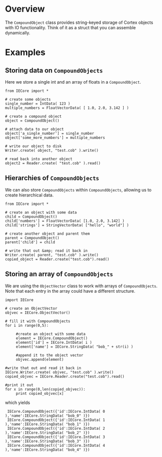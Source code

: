 # Overview #

The `CompoundObject` class provides string-keyed storage of Cortex objects with IO functionality. Think of it as a struct that you can assemble dynamically.

# Examples #

## Storing data on `CompoundObjects` ##
Here we store a single int and an array of floats in a `CompoundObject`.
```
from IECore import *

# create some objects
single_number = IntData( 123 )
multiple_numbers = FloatVectorData( [ 1.0, 2.0, 3.142 ] )

# create a compound object
object = CompoundObject()

# attach data to our object
object['a_single_number'] = single_number
object['some_more_numbers'] = multiple_numbers

# write our object to disk
Writer.create( object, "test.cob" ).write()

# read back into another object
object2 = Reader.create( "test.cob" ).read()
```
## Hierarchies of `CompoundObjects` ##
We can also store `CompoundObjects` within `CompoundObjects`, allowing us to create hierarchical data.
```
from IECore import *

# create an object with some data
child = CompoundObject()
child['numbers'] = FloatVectorData( [1.0, 2.0, 3.142] )
child['strings'] = StringVectorData( ["hello", "world"] )

# create another object and parent them
parent = CompoundObject()
parent['child'] = child

# write that out &amp; read it back in
Writer.create( parent, "test.cob" ).write()
copied_object = Reader.create("test.cob").read()
```

## Storing an array of `CompoundObjects` ##
We are using the `ObjectVector` class to work with arrays of `CompoundObjects`. Note that each entry in the array could have a different structure.
```
import IECore
 
# create an ObjectVector
objvec = IECore.ObjectVector()
 
# fill it with CompoundObjects
for i in range(0,5):
 
     #create an object with some data
     element = IECore.CompoundObject()
     element['id'] = IECore.IntData( i )
     element['name'] = IECore.StringData( "bob_" + str(i) )
      
     #append it to the object vector
     objvec.append(element)
 
#write that out and read it back in
IECore.Writer.create( objvec, "test.cob" ).write()
copied_objvec = IECore.Reader.create("test.cob").read()
 
#print it out
for x in range(0,len(copied_objvec)):
     print copied_objvec[x]

```
which yields
```
 IECore.CompoundObject({'id':IECore.IntData( 0 ),'name':IECore.StringData( "bob_0" )})
 IECore.CompoundObject({'id':IECore.IntData( 1 ),'name':IECore.StringData( "bob_1" )})
 IECore.CompoundObject({'id':IECore.IntData( 2 ),'name':IECore.StringData( "bob_2" )})
 IECore.CompoundObject({'id':IECore.IntData( 3 ),'name':IECore.StringData( "bob_3" )})
 IECore.CompoundObject({'id':IECore.IntData( 4 ),'name':IECore.StringData( "bob_4" )})
```